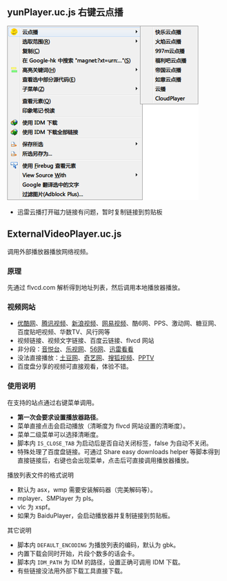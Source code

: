 ## yunPlayer.uc.js 右键云点播

![云点播.png](云点播.png)

 - 迅雷云播打开磁力链接有问题，暂时复制链接到剪贴板

## ExternalVideoPlayer.uc.js

调用外部播放器播放网络视频。

### 原理

先通过 flvcd.com 解析得到地址列表，然后调用本地播放器播放。

### 视频网站

 - [优酷网](http://www.youku.com/)、[腾讯视频](http://v.qq.com/)、[新浪视频](http://video.sina.com.cn/)、[网易视频](http://v.163.com)、酷6网、PPS、激动网、糖豆网、百度贴吧视频、华数TV、风行网等
 - 视频链接、视频文字链接、百度云链接、flvcd 网站
 - 非分段：[音悦台](http://tv.letv.com/)、[乐视网](http://tv.letv.com/)、[56网](http://www.56.com)、[迅雷看看](http://www.kankan.com/)
 - 没法直接播放：[土豆网](http://www.tudou.com/)、[奇艺网](http://www.iqiyi.com/)、[搜狐视频](http://tv.sohu.com)、[PPTV](http://v.pptv.com)
 - 百度盘分享的视频可直接观看，体验不错。

### 使用说明

在支持的站点通过右键菜单调用。

- **第一次会要求设置播放器路径**。
- 菜单直接点击会启动播放（清晰度为 flvcd 网站设置的清晰度）。
- 菜单二级菜单可以选择清晰度。
- 脚本内 `IS_CLOSE_TAB` 为启动后是否自动关闭标签，false 为自动不关闭。
- 特殊处理了百度盘链接。可通过 Share easy downloads helper 等脚本得到直接链接后，右键也会出现菜单，点击后可直接调用播放器播放。

播放列表文件的格式说明

 - 默认为 asx，wmp 需要安装解码器（完美解码等）。
 - mplayer、SMPlayer 为 pls。
 - vlc 为 xspf。
 - 如果为 BaiduPlayer，会启动播放器并复制链接到剪贴板。

其它说明

 - 脚本内 `DEFAULT_ENCODING` 为播放列表的编码，默认为 gbk。
 - 内置下载会同时开始，片段个数多的话会卡。
 - 脚本内 `IDM_PATH` 为 IDM 的路径，设置正确可调用 IDM 下载。
 - 有些链接没法用外部下载工具直接下载。